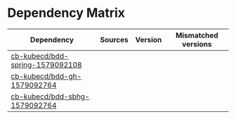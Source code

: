 # Dependency Matrix

Dependency | Sources | Version | Mismatched versions
---------- | ------- | ------- | -------------------
[cb-kubecd/bdd-spring-1579092108](https://github.com/cb-kubecd/bdd-spring-1579092108.git) |  | []() | 
[cb-kubecd/bdd-gh-1579092764](https://github.com/cb-kubecd/bdd-gh-1579092764.git) |  | []() | 
[cb-kubecd/bdd-sbhg-1579092764](https://github.com/cb-kubecd/bdd-sbhg-1579092764.git) |  | []() | 
